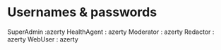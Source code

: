 # Usernames & passwords

SuperAdmin :azerty
HealthAgent : azerty
Moderator : azerty
Redactor : azerty
WebUser : azerty

